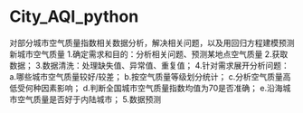 # City_AQI_python
对部分城市空气质量指数相关数据分析，解决相关问题，以及用回归方程建模预测新城市空气质量
1.确定需求和目的：分析相关问题、预测某地点空气质量
2.获取数据；
3.数据清洗：处理缺失值、异常值、重复值；
4.针对需求展开分析问题：
    a.哪些城市空气质量较好/较差；
    b.按空气质量等级划分统计；
    c.分析空气质量高低受何种因素影响；
    d.判断全国城市空气质量指数均值为70是否准确；
    e.沿海城市空气质量是否好于内陆城市；
5.数据预测

